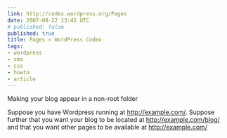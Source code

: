 ```yaml
---
link: http://codex.wordpress.org/Pages
date: 2007-08-22 13:45 UTC
# published: false
published: true
title: Pages « WordPress Codex
tags:
- wordpress
- cms
- css
- howto
- article
---
```


Making your blog appear in a non-root folder

Suppose you have Wordpress running at http://example.com/. Suppose further that you want your blog to be located at http://example.com/blog/ and that you want other pages to be available at http://example.com/
